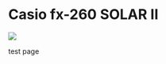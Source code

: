 # Casio fx-260 SOLAR II

![](https://i.ebayimg.com/images/g/dq4AAOSwsI9aFI6E/s-l1600.jpg)

test page
